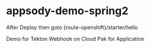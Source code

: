 # appsody-demo-spring2

After Deploy then goto {route-openshift}/starter/hello

Demo for Tekton Webhook on Cloud Pak for Application
